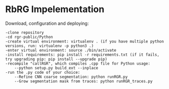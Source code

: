 # RbRG Impelementation
Download, configuration and deploying:

    -clone repository
    -cd rgr-public/Python
    -create virtual environment: virtualenv . (if you have multiple python versions, run: virtualenv -p python3 .)
    -enter virtual environment: source ./bin/activate
    -install requirements: pip install -r requirements.txt (if it fails, try upgrading pip: pip install --upgrade pip)
    -recompile "callRGR", which compiles .cpp file for Python usage:
        --python setup.py build_ext --inplace
    -run the .py code of your choice:
        --Refine CNN coarse segmentation: python runRGR.py
        --Grow segmentation mask from traces: python runRGR_traces.py
